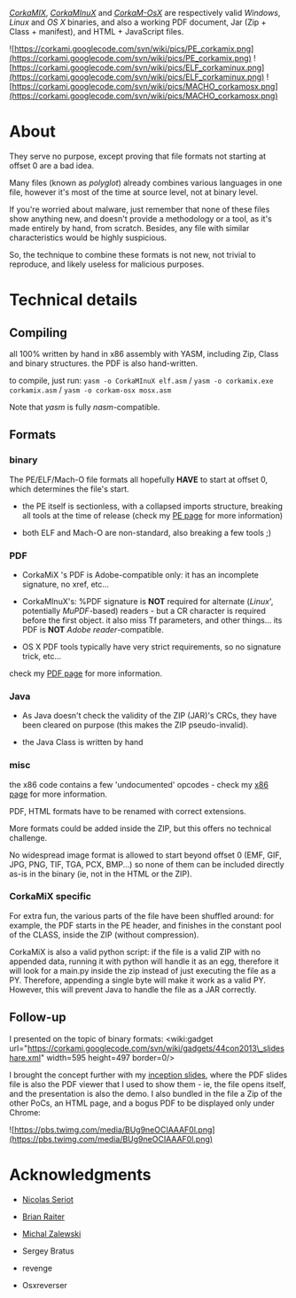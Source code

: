 _[CorkaMIX](http://code.google.com/p/corkami/downloads/detail?name=CorkaMIX.zip)_,
_[CorkaMInuX](http://code.google.com/p/corkami/downloads/detail?name=CorkaMInuX.zip)_ and
_[CorkaM-OsX](http://code.google.com/p/corkami/downloads/detail?name=CorkaM-OsX.zip)_ are respectively valid _Windows_, _Linux_ and _OS X_ binaries, and also a working PDF document, Jar (Zip + Class + manifest), and HTML + JavaScript files.

![https://corkami.googlecode.com/svn/wiki/pics/PE_corkamix.png](https://corkami.googlecode.com/svn/wiki/pics/PE_corkamix.png)
![https://corkami.googlecode.com/svn/wiki/pics/ELF_corkaminux.png](https://corkami.googlecode.com/svn/wiki/pics/ELF_corkaminux.png)
![https://corkami.googlecode.com/svn/wiki/pics/MACHO_corkamosx.png](https://corkami.googlecode.com/svn/wiki/pics/MACHO_corkamosx.png)

# About #
They serve no purpose, except proving that file formats not starting at offset 0 are a bad idea.

Many files (known as _polyglot_) already combines various languages in one file, however it's most of the time at source level, not at binary level.

If you're worried about malware, just remember that none of these files show anything new, and doesn't provide a methodology or a tool, as it's made entirely by hand, from scratch. Besides, any file with similar characteristics would be highly suspicious.

So, the technique to combine these formats is not new, not trivial to reproduce, and likely useless for malicious purposes.

# Technical details #

## Compiling ##
all 100% written by hand in x86 assembly with YASM, including Zip, Class and binary structures. the PDF is also hand-written.

to compile, just run: `yasm -o CorkaMInuX elf.asm` / `yasm -o corkamix.exe corkamix.asm` / `yasm -o corkam-osx mosx.asm`

Note that _yasm_ is fully _nasm_-compatible.

## Formats ##

### binary ###
The PE/ELF/Mach-O file formats all hopefully **HAVE** to start at offset 0, which determines the file's start.

  * the PE itself is sectionless, with a collapsed imports structure, breaking all tools at the time of release (check my [PE page](http://pe.corkami.com) for more information)

  * both ELF and Mach-O are non-standard, also breaking a few tools ;)

### PDF ###
  * CorkaMiX 's PDF is Adobe-compatible only: it has an incomplete signature, no xref, etc...

  * CorkaMInuX's: %PDF signature is **NOT** required for alternate (_Linux_', potentially _MuPDF_-based) readers - but a CR character is required before the first object. it also miss Tf parameters, and other things... its PDF is **NOT** _Adobe reader_-compatible.

  * OS X PDF tools typically have very strict requirements, so no signature trick, etc...

check my [PDF page](http://code.google.com/p/corkami/wiki/PDFTricks?wl=en#readers_compatibility) for more information.

### Java ###
  * As Java doesn't check the validity of the ZIP (JAR)'s CRCs, they have been cleared on purpose (this makes the ZIP pseudo-invalid).

  * the Java Class is written by hand

### misc ###
the x86 code contains a few 'undocumented' opcodes - check my [x86 page](http://x86.corkami.com) for more information.

PDF, HTML formats have to be renamed with correct extensions.

More formats could be added inside the ZIP, but this offers no technical challenge.

No widespread image format is allowed to start beyond offset 0 (EMF, GIF, JPG, PNG, TIF, TGA, PCX, BMP...) so none of them can be included directly as-is in the binary (ie, not in the HTML or the ZIP).

### CorkaMiX specific ###
For extra fun, the various parts of the file have been shuffled around: for example, the PDF starts in the PE header, and finishes in the constant pool of the CLASS, inside the ZIP (without compression).

CorkaMiX is also a valid python script:
if the file is a valid ZIP with no appended data, running it with python will handle it as an egg, therefore it will look for a main.py inside the zip instead of just executing the file as a PY.
Therefore, appending a single byte will make it work as a valid PY.
However, this will prevent Java to handle the file as a JAR correctly.

## Follow-up ##

I presented on the topic of binary formats:
&lt;wiki:gadget url="https://corkami.googlecode.com/svn/wiki/gadgets/44con2013\_slideshare.xml" width=595 height=497 border=0/&gt;

I brought the concept further with my [inception slides](https://corkami.googlecode.com/files/44CON2013-Messing%20with%20binary%20formats.zip), where the PDF slides file is also the PDF viewer that I used to show them - ie, the file opens itself, and the presentation is also the demo. I also bundled in the file a Zip of the other PoCs, an HTML page, and a bogus PDF to be displayed only under Chrome:

![https://pbs.twimg.com/media/BUg9neOCIAAAF0l.png](https://pbs.twimg.com/media/BUg9neOCIAAAF0l.png)

# Acknowledgments #
  * [Nicolas Seriot](http://seriot.ch/hello_macho.php)

  * [Brian Raiter](http://www.muppetlabs.com/~breadbox/software/tiny/teensy.html)
  * [Michal Zalewski](http://lcamtuf.coredump.cx/squirrel/)
  * Sergey Bratus
  * revenge
  * Osxreverser